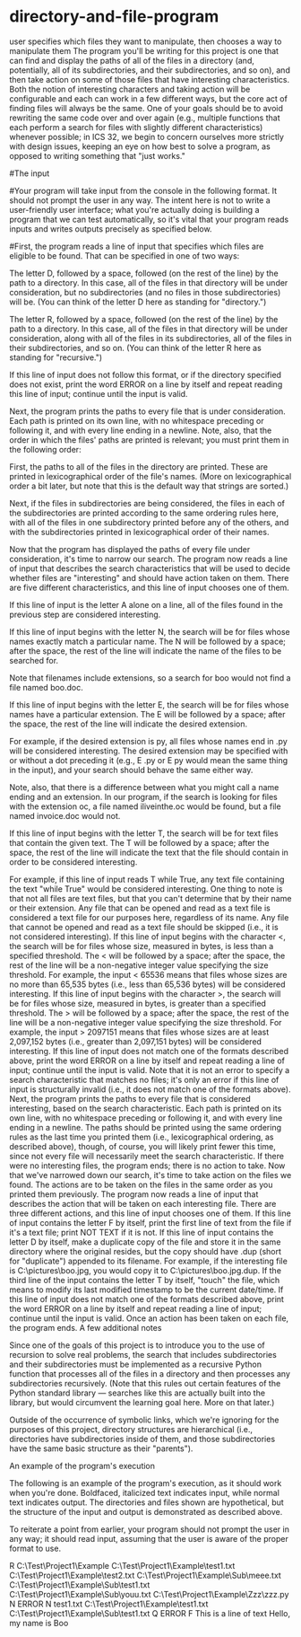 # directory-and-file-program
user specifies which files they want to manipulate, then chooses a way to manipulate them
The program you'll be writing for this project is one that can find and display the paths of all of the files in a directory (and, potentially, all of its subdirectories, and their subdirectories, and so on), and then take action on some of those files that have interesting characteristics. Both the notion of interesting characters and taking action will be configurable and each can work in a few different ways, but the core act of finding files will always be the same. One of your goals should be to avoid rewriting the same code over and over again (e.g., multiple functions that each perform a search for files with slightly different characteristics) whenever possible; in ICS 32, we begin to concern ourselves more strictly with design issues, keeping an eye on how best to solve a program, as opposed to writing something that "just works."

#The input

#Your program will take input from the console in the following format. It should not prompt the user in any way. The intent here is not to write a user-friendly user interface; what you're actually doing is building a program that we can test automatically, so it's vital that your program reads inputs and writes outputs precisely as specified below.

#First, the program reads a line of input that specifies which files are eligible to be found. That can be specified in one of two ways:

The letter D, followed by a space, followed (on the rest of the line) by the path to a directory. In this case, all of the files in that directory will be under consideration, but no subdirectories (and no files in those subdirectories) will be. (You can think of the letter D here as standing for "directory.")

The letter R, followed by a space, followed (on the rest of the line) by the path to a directory. In this case, all of the files in that directory will be under consideration, along with all of the files in its subdirectories, all of the files in their subdirectories, and so on. (You can think of the letter R here as standing for "recursive.")

If this line of input does not follow this format, or if the directory specified does not exist, print the word ERROR on a line by itself and repeat reading this line of input; continue until the input is valid.

Next, the program prints the paths to every file that is under consideration. Each path is printed on its own line, with no whitespace preceding or following it, and with every line ending in a newline. Note, also, that the order in which the files' paths are printed is relevant; you must print them in the following order:

First, the paths to all of the files in the directory are printed. These are printed in lexicographical order of the file's names. (More on lexicographical order a bit later, but note that this is the default way that strings are sorted.)

Next, if the files in subdirectories are being considered, the files in each of the subdirectories are printed according to the same ordering rules here, with all of the files in one subdirectory printed before any of the others, and with the subdirectories printed in lexicographical order of their names.

Now that the program has displayed the paths of every file under consideration, it's time to narrow our search. The program now reads a line of input that describes the search characteristics that will be used to decide whether files are "interesting" and should have action taken on them. There are five different characteristics, and this line of input chooses one of them.

If this line of input is the letter A alone on a line, all of the files found in the previous step are considered interesting.

If this line of input begins with the letter N, the search will be for files whose names exactly match a particular name. The N will be followed by a space; after the space, the rest of the line will indicate the name of the files to be searched for.

Note that filenames include extensions, so a search for boo would not find a file named boo.doc.

If this line of input begins with the letter E, the search will be for files whose names have a particular extension. The E will be followed by a space; after the space, the rest of the line will indicate the desired extension.

For example, if the desired extension is py, all files whose names end in .py will be considered interesting. The desired extension may be specified with or without a dot preceding it (e.g., E .py or E py would mean the same thing in the input), and your search should behave the same either way.

Note, also, that there is a difference between what you might call a name ending and an extension. In our program, if the search is looking for files with the extension oc, a file named iliveinthe.oc would be found, but a file named invoice.doc would not.

If this line of input begins with the letter T, the search will be for text files that contain the given text. The T will be followed by a space; after the space, the rest of the line will indicate the text that the file should contain in order to be considered interesting.

For example, if this line of input reads T while True, any text file containing the text "while True" would be considered interesting.
One thing to note is that not all files are text files, but that you can't determine that by their name or their extension. Any file that can be opened and read as a text file is considered a text file for our purposes here, regardless of its name. Any file that cannot be opened and read as a text file should be skipped (i.e., it is not considered interesting).
If this line of input begins with the character <, the search will be for files whose size, measured in bytes, is less than a specified threshold. The < will be followed by a space; after the space, the rest of the line will be a non-negative integer value specifying the size threshold.
For example, the input < 65536 means that files whose sizes are no more than 65,535 bytes (i.e., less than 65,536 bytes) will be considered interesting.
If this line of input begins with the character >, the search will be for files whose size, measured in bytes, is greater than a specified threshold. The > will be followed by a space; after the space, the rest of the line will be a non-negative integer value specifying the size threshold.
For example, the input > 2097151 means that files whose sizes are at least 2,097,152 bytes (i.e., greater than 2,097,151 bytes) will be considered interesting.
If this line of input does not match one of the formats described above, print the word ERROR on a line by itself and repeat reading a line of input; continue until the input is valid. Note that it is not an error to specify a search characteristic that matches no files; it's only an error if this line of input is structurally invalid (i.e., it does not match one of the formats above).
Next, the program prints the paths to every file that is considered interesting, based on the search characteristic. Each path is printed on its own line, with no whitespace preceding or following it, and with every line ending in a newline. The paths should be printed using the same ordering rules as the last time you printed them (i.e., lexicographical ordering, as described above), though, of course, you will likely print fewer this time, since not every file will necessarily meet the search characteristic.
If there were no interesting files, the program ends; there is no action to take.
Now that we've narrowed down our search, it's time to take action on the files we found. The actions are to be taken on the files in the same order as you printed them previously. The program now reads a line of input that describes the action that will be taken on each interesting file. There are three different actions, and this line of input chooses one of them.
If this line of input contains the letter F by itself, print the first line of text from the file if it's a text file; print NOT TEXT if it is not.
If this line of input contains the letter D by itself, make a duplicate copy of the file and store it in the same directory where the original resides, but the copy should have .dup (short for "duplicate") appended to its filename. For example, if the interesting file is C:\pictures\boo.jpg, you would copy it to C:\pictures\boo.jpg.dup.
If the third line of the input contains the letter T by itself, "touch" the file, which means to modify its last modified timestamp to be the current date/time.
If this line of input does not match one of the formats described above, print the word ERROR on a line by itself and repeat reading a line of input; continue until the input is valid.
Once an action has been taken on each file, the program ends.
A few additional notes

Since one of the goals of this project is to introduce you to the use of recursion to solve real problems, the search that includes subdirectories and their subdirectories must be implemented as a recursive Python function that processes all of the files in a directory and then processes any subdirectories recursively. (Note that this rules out certain features of the Python standard library — searches like this are actually built into the library, but would circumvent the learning goal here. More on that later.)

Outside of the occurrence of symbolic links, which we're ignoring for the purposes of this project, directory structures are hierarchical (i.e., directories have subdirectories inside of them, and those subdirectories have the same basic structure as their "parents").

An example of the program's execution

The following is an example of the program's execution, as it should work when you're done. Boldfaced, italicized text indicates input, while normal text indicates output. The directories and files shown are hypothetical, but the structure of the input and output is demonstrated as described above.

To reiterate a point from earlier, your program should not prompt the user in any way; it should read input, assuming that the user is aware of the proper format to use.

R C:\Test\Project1\Example
C:\Test\Project1\Example\test1.txt
C:\Test\Project1\Example\test2.txt
C:\Test\Project1\Example\Sub\meee.txt
C:\Test\Project1\Example\Sub\test1.txt
C:\Test\Project1\Example\Sub\youu.txt
C:\Test\Project1\Example\Zzz\zzz.py
N
ERROR
N test1.txt
C:\Test\Project1\Example\test1.txt
C:\Test\Project1\Example\Sub\test1.txt
Q
ERROR
F
This is a line of text
Hello, my name is Boo

